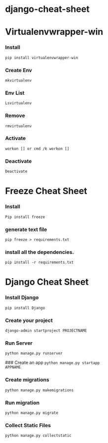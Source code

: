 # django-cheat-sheet

# Virtualenvwrapper-win
### Install
<code>pip install virtualenvwrapper-win</code>

### Create Env
<code>mkvirtualenv <name></code>

### Env List
<code>Lsvirtualenv</code>

### Remove 
<code>rmvirtualenv <name></code>

### Activate
<code>workon [<name>] or cmd /k  workon [<name>]</code>

### Deactivate
<code>Deactivate</code>



# Freeze Cheat Sheet
### Install 
<code>Pip install freeze</code>

### generate text file
<code>pip freeze > requirements.txt</code>

### install all the dependencies.
<code>pip install -r requirements.txt</code>



# Django Cheat Sheet
### Install Django
<code>pip install Django</code>

### Create your project
<code>django-admin startproject PROJECTNAME</code>

### Run Server
<code>python manage.py runserver</code>

###</code> Create an app
<code>python manage.py startapp APPNAME</code>

### Create migrations
<code>python manage.py makemigrations</code>

### Run migration
<code>python manage.py migrate</code>

### Collect Static Files
<code>python manage.py collectstatic</code>








